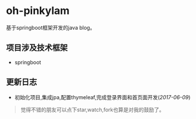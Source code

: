 # oh-pinkylam
基于springboot框架开发的java blog。

## 项目涉及技术框架

- springboot

## 更新日志

- 初始化项目,集成jpa,配置thymeleaf,完成登录界面和首页面开发(*2017-06-09*)


> 觉得不错的朋友可以点下star,watch,fork也算是对我的鼓励了。